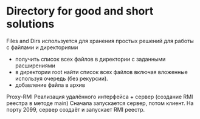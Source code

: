 # Directory for good and short solutions

Files and Dirs используется для хранения простых решений для работы с файлами и директориями 
- получить список всех файлов в директории с заданными расширениями
- в директории root найти список всех файлов включая вложенные используя очередь (без рекурсии).
- добавление файла в архив

Proxy-RMI
Реализация удалённого интерфейса + сервер (создание RMI реестра в методе main)
Сначала запускается сервер, потом клиент. На порту 2099, сервер создаёт и запускает RMI реестр. 
